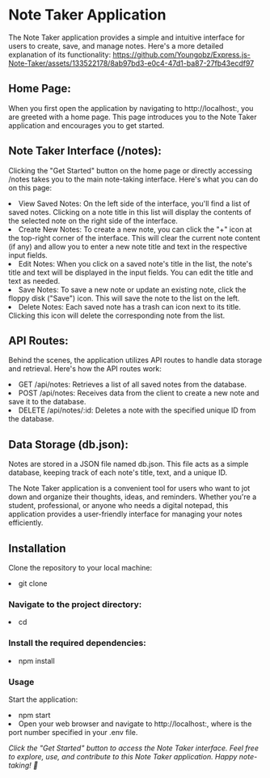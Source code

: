 # Note Taker Application

The Note Taker application provides a simple and intuitive interface for users to create, save, and manage notes. Here's a more detailed explanation of its functionality:
https://github.com/Youngobz/Express.js-Note-Taker/assets/133522178/8ab97bd3-e0c4-47d1-ba87-27fb43ecdf97
## Home Page:

When you first open the application by navigating to http://localhost:<PORT>, you are greeted with a home page. This page introduces you to the Note Taker application and encourages you to get started.

## Note Taker Interface (/notes):

Clicking the "Get Started" button on the home page or directly accessing /notes takes you to the main note-taking interface. Here's what you can do on this page:

<li> View Saved Notes: On the left side of the interface, you'll find a list of saved notes. Clicking on a note title in this list will display the contents of the selected note on the right side of the interface.

<li>Create New Notes: To create a new note, you can click the "+" icon at the top-right corner of the interface. This will clear the current note content (if any) and allow you to enter a new note title and text in the respective input fields.

<li>Edit Notes: When you click on a saved note's title in the list, the note's title and text will be displayed in the input fields. You can edit the title and text as needed.

<li>Save Notes: To save a new note or update an existing note, click the floppy disk ("Save") icon. This will save the note to the list on the left.

<li>Delete Notes: Each saved note has a trash can icon next to its title. Clicking this icon will delete the corresponding note from the list.

## API Routes:

Behind the scenes, the application utilizes API routes to handle data storage and retrieval. Here's how the API routes work:

<li>GET /api/notes: Retrieves a list of all saved notes from the database.
<li>POST /api/notes: Receives data from the client to create a new note and save it to the database.
<li>DELETE /api/notes/:id: Deletes a note with the specified unique ID from the database.

## Data Storage (db.json):

Notes are stored in a JSON file named db.json. This file acts as a simple database, keeping track of each note's title, text, and a unique ID.

The Note Taker application is a convenient tool for users who want to jot down and organize their thoughts, ideas, and reminders. Whether you're a student, professional, or anyone who needs a digital notepad, this application provides a user-friendly interface for managing your notes efficiently.

## Installation

Clone the repository to your local machine:

<li>git clone <repository-url>

### Navigate to the project directory:

<li>cd <project-directory>

### Install the required dependencies:

<li>npm install

### Usage

Start the application:

<li>npm start
<li>Open your web browser and navigate to http://localhost:<PORT>, where <PORT> is the port number specified in your .env file.

_Click the "Get Started" button to access the Note Taker interface. Feel free to explore, use, and contribute to this Note Taker application. Happy note-taking! 📝_
